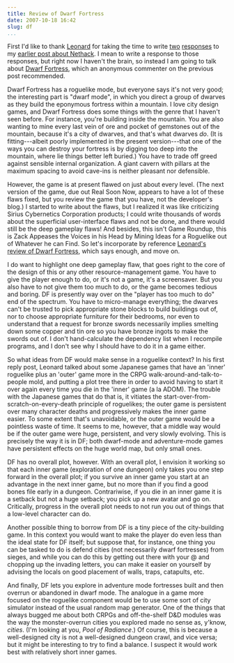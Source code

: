 ```yaml
---
title: Review of Dwarf Fortress
date: 2007-10-18 16:42
slug: df
...
```


First I'd like to thank [Leonard](http://crummy.com/) for taking the
time to write [two](http://www.crummy.com/2007/10/15/3)
[responses](http://www.crummy.com/2007/10/16/0) to my [earlier post
about Nethack](/game/nethack/). I mean to write a response to those
responses, but right now I haven't the brain, so instead I am going to
talk about [Dwarf Fortress](http://www.bay12games.com/dwarves/), which
an anonymous commenter on the previous post recommended.

<!--more-->

Dwarf Fortress has a roguelike mode, but everyone says it's not very
good; the interesting part is "dwarf mode", in which you direct a
group of dwarves as they build the eponymous fortress within a
mountain. I love city design games, and Dwarf Fortress does some
things with the genre that I haven't seen before. For instance, you're
building inside the mountain. You are also wanting to mine every last
vein of ore and pocket of gemstones out of the mountain, because it's
a city of dwarves, and that's what dwarves *do*. (It is
fitting---albeit poorly implemented in the present version---that one
of the ways you can destroy your fortress is by digging too deep into
the mountain, where lie things better left buried.) You have to trade
off greed against sensible internal organization. A giant cavern with
pillars at the maximum spacing to avoid cave-ins is neither pleasant
nor defensible.

However, the game is at present flawed on just about every level. (The
next version of the game, due out Real Soon Now, appears to have a lot
of these flaws fixed, but you review the game that you have, not the
developer's blog.) I started to write about the flaws, but I realized it
was like criticizing Sirius Cybernetics Corporation products; I could
write thousands of words about the superficial user-interface flaws and
not be done, and there would still be the deep gameplay flaws! And
besides, this isn't Game Roundup, this is Zack Appeases the Voices in
his Head by Mining Ideas for a Roguelike out of Whatever he can Find. So
let's incorporate by reference [Leonard's review of Dwarf
Fortress](http://www.crummy.com/2007/04/03/0), which says enough, and
move on.

I do want to highlight one deep gameplay flaw, that goes right to the
core of the design of this or any other resource-management game. You
have to give the player enough to do, or it's not a game, it's a
screensaver. But you also have to not give them too much to do, or the
game becomes tedious and boring. DF is presently way over on the "player
has too much to do" end of the spectrum. You have to micro-manage
everything; the dwarves can't be trusted to pick appropriate stone
blocks to build buildings out of, nor to choose appropriate furniture
for their bedrooms, nor even to understand that a request for bronze
swords necessarily implies smelting down some copper and tin ore so you
have bronze ingots to make the swords out of. I don't hand-calculate the
dependency list when I recompile programs, and I don't see why I should
have to do it in a game either.

So what ideas from DF would make sense in a roguelike context? In his
first reply post, Leonard talked about some Japanese games that have an
'inner' roguelike plus an 'outer' game more in the CRPG
walk-around-and-talk-to-people mold, and putting a plot tree there in
order to avoid having to start it over again every time you die in the
'inner' game (a la ADOM). The trouble with the Japanese games that do
that is, it vitiates the start-over-from-scratch-on-every-death
principle of roguelikes; the outer game is persistent over many
character deaths and progressively makes the inner game easier. To some
extent that's unavoidable, or the outer game would be a pointless waste
of time. It seems to me, however, that a middle way would be if the
outer game were huge, persistent, and very slowly evolving. This is
precisely the way it is in DF; both dwarf-mode and adventure-mode games
have persistent effects on the huge world map, but only small ones.

DF has no overall plot, however. With an overall plot, I envision it
working so that each inner game (exploration of one dungeon) only takes
you one step forward in the overall plot; if you survive an inner game
you start at an advantage in the next inner game, but no more than if
you find a good bones file early in a dungeon. Contrariwise, if you die
in an inner game it is a setback but not a huge setback; you pick up a
new avatar and go on. Critically, progress in the overall plot needs to
not run you out of things that a low-level character can do.

Another possible thing to borrow from DF is a tiny piece of the
city-building game. In this context you would want to make the player do
even less than the ideal state for DF itself; but suppose that, for
instance, one thing you can be tasked to do is defend cities (not
necessarily dwarf fortresses) from sieges, and while you can do this by
getting out there with your @ and chopping up the invading letters, you
can make it easier on yourself by advising the locals on good placement
of walls, traps, catapults, etc.

And finally, DF lets you explore in adventure mode fortresses built and
then overrun or abandoned in dwarf mode. The analogue in a game more
focused on the roguelike component would be to use some sort of city
simulator instead of the usual random map generator. One of the things
that always bugged me about both CRPGs and off-the-shelf D&D modules was
the way the monster-overrun cities you explored made no sense as,
y'know, *cities*. (I'm looking at you, *Pool of Radiance*.) Of course,
this is because a well-designed city is not a well-designed dungeon
crawl, and vice versa; but it might be interesting to try to find a
balance. I suspect it would work best with relatively short inner games.

